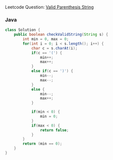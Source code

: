 Leetcode Question: [Valid Parenthesis String](https://leetcode.com/problems/valid-parenthesis-string/)
### Java
```java
class Solution {
    public boolean checkValidString(String s) {
        int min = 0, max = 0;
        for(int i = 0; i < s.length(); i++) {
            char c = s.charAt(i);
            if(c == '(') {
                min++;
                max++;
            }
            else if(c == ')') {
                min--;
                max--;
            }
            else {
                min--;
                max++;
            }

            if(min < 0) {
                min = 0;
            }
            if(max < 0) {
                return false;
            }
        }
        return (min == 0);
    }
}
```
